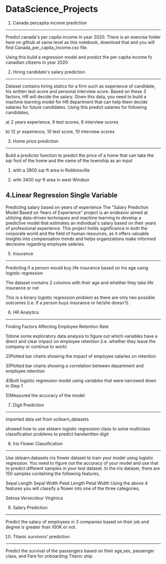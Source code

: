 # DataScience_Projects
1. Canada percapita income prediction
----------------------------------------
Predict canada's per capita income in year 2020. There is an exercise folder here on github at same level as this notebook, 
download that and you will find Canada_per_capita_income.csv file. 

Using this build a regression model and predict the per capita income fo canadian citizens in year 2020

2. Hiring candidate's salary prediction
----------------------------------------
Dataset contains hiring statics for a firm such as experience of candidate, his written test score and personal interview score. Based on these 3 factors, HR will decide the salary. Given this data, you need to build a machine learning model for HR department that can help them decide salaries for future candidates. Using this predict salaries for following candidates,

a) 2 years experience, 9 test scores, 6 interview scores

b) 12 yr experience, 10 test score, 10 interview scores

3. Home price prediction
---------------------------
Build a predictor function to predict the price of a home that can take the sqr foot of the home and the name of the township as an input

1) with a 2800 sqr ft area in Robbinsville

2) with 3400 sqr ft area in west Windsor

4.Linear Regression Single Variable
-------------------------------------
Predicting salary based on years of experience
The "Salary Prediction Model Based on Years of Experience" project is an endeavor aimed at utilizing data-driven techniques and machine learning to develop a predictive model that estimates an individual's salary based on their years of professional experience. This project holds significance in both the corporate world and the field of human resources, as it offers valuable insights into compensation trends and helps organizations make informed decisions regarding employee salaries.

5. Insurance
------------
Predicting if a person would buy life insurance based on his age using logistic regression

The dataset contains 2 columns with their age and whether they take life insurance or not

This is a binary logistic regression problem as there are only two possible outcomes (i.e. if a person buys insurance or he/she doesn't).

6. HR Analytics
---------------
Finding Factors Affecting Employee Retention Rate 

1)done some exploratory data analysis to figure out which variables have a direct and clear impact on employee retention (i.e. whether they leave the company or continue to work)

2)Plotted bar charts showing the impact of employee salaries on retention

3)Plotted bar charts showing a correlation between department and employee retention

4)Built logistic regression model using variables that were narrowed down in Step 1

5)Measured the accuracy of the model

7. Digit Prediction
--------------------
imported data set from scilearn_datasets

showed how to use sklearn logistic regression class to solve multiclass classification problems to predict handwritten digit

8. Iris Flower Classification
----------------------------
Use sklearn.datasets iris flower dataset to train your model using logistic regression. You need to figure out the accuracy of your model and use that to predict different samples in your test dataset. In the iris dataset, there are 150 samples containing the following features,

Sepal Length
Sepal Width
Petal Length
Petal Width
Using the above 4 features you will classify a flower into one of the three categories,

Setosa
Versicolour
Virginica

9. Salary Prediction
-----------------------
Predict the salary of employees in 3 companies based on their job and degree is greater than 100K or not.

10. Titanic survivors' prediction
-----------------------------------
Predict the survival of the passengers based on their age,sex, passenger class, and Fare for onboarding Titanic ship

